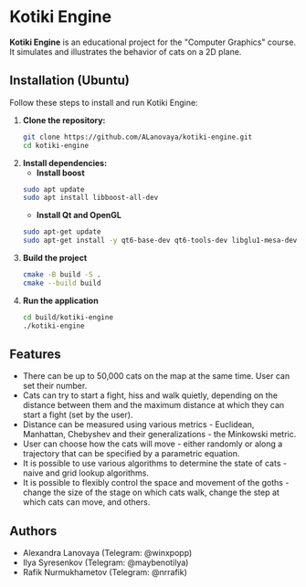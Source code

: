 # Kotiki Engine

**Kotiki Engine** is an educational project for the "Computer Graphics" course. It simulates and illustrates the behavior of cats on a 2D plane.

## Installation (Ubuntu)

Follow these steps to install and run Kotiki Engine:
1. **Clone the repository:**
   ```bash
   git clone https://github.com/ALanovaya/kotiki-engine.git
   cd kotiki-engine
   ```
2. **Install dependencies:**
   - **Install boost**
   ```bash
   sudo apt update
   sudo apt install libboost-all-dev
   ```
   - **Install Qt and OpenGL**
   ```bash
   sudo apt-get update
   sudo apt-get install -y qt6-base-dev qt6-tools-dev libglu1-mesa-dev freeglut3-dev
   ```
3. **Build the project**
    ```bash
   cmake -B build -S .
   cmake --build build
   ```
4. **Run the application**
   ```bash
   cd build/kotiki-engine
   ./kotiki-engine
   ```

## Features

- There can be up to 50,000 cats on the map at the same time. User can set their number.
- Cats can try to start a fight, hiss and walk quietly, depending on the distance between them and the maximum distance at which they can start a fight (set by the user).
- Distance can be measured using various metrics - Euclidean, Manhattan, Chebyshev and their generalizations - the Minkowski metric.
- User can choose how the cats will move - either randomly or along a trajectory that can be specified by a parametric equation.
- It is possible to use various algorithms to determine the state of cats - naive and grid lookup algorithms.
- It is possible to flexibly control the space and movement of the goths - change the size of the stage on which cats walk, change the step at which cats can move, and others.

## Authors

- Alexandra Lanovaya (Telegram: @winxpopp)
- Ilya Syresenkov (Telegram: @maybenotilya)
- Rafik Nurmukhametov (Telegram: @nrrafik)